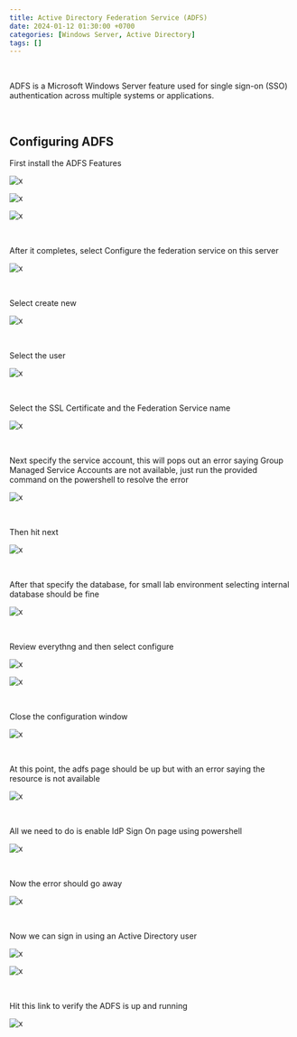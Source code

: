 ```yaml
---
title: Active Directory Federation Service (ADFS)
date: 2024-01-12 01:30:00 +0700
categories: [Windows Server, Active Directory]
tags: []
---
```


<br>

ADFS is a Microsoft Windows Server feature used for single sign-on (SSO) authentication across multiple systems or applications. 

<br>

## Configuring ADFS

First install the ADFS Features

![x](/static/2024-01-12-adfs/01.png)

![x](/static/2024-01-12-adfs/02.png)

![x](/static/2024-01-12-adfs/03.png)

<br>

After it completes, select Configure the federation service on this server

![x](/static/2024-01-12-adfs/04.png)

<br>

Select create new

![x](/static/2024-01-12-adfs/05.png)

<br>

Select the user

![x](/static/2024-01-12-adfs/06.png)

<br>

Select the SSL Certificate and the Federation Service name

![x](/static/2024-01-12-adfs/07.png)

<br>

Next specify the service account, this will pops out an error saying Group Managed Service Accounts are not available, just run the provided command on the powershell to resolve the error

![x](/static/2024-01-12-adfs/08.png)

<br>

Then hit next

![x](/static/2024-01-12-adfs/09.png)

<br>

After that specify the database, for small lab environment selecting internal database should be fine

![x](/static/2024-01-12-adfs/10.png)

<br>

Review everythng and then select configure

![x](/static/2024-01-12-adfs/11.png)

![x](/static/2024-01-12-adfs/12.png)

<br>

Close the configuration window

![x](/static/2024-01-12-adfs/13.png)

<br>

At this point, the adfs page should be up but with an error saying the resource is not available

![x](/static/2024-01-12-adfs/14.png)

<br>

All we need to do is enable IdP Sign On page using powershell

![x](/static/2024-01-12-adfs/15.png)

<br>

Now the error should go away

![x](/static/2024-01-12-adfs/16.png)

<br>

Now we can sign in using an Active Directory user

![x](/static/2024-01-12-adfs/17.png)

![x](/static/2024-01-12-adfs/18.png)

<br>

Hit this link to verify the ADFS is up and running

![x](/static/2024-01-12-adfs/19.png)

<br>















